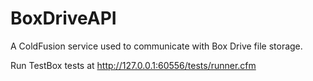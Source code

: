 # BoxDriveAPI
A ColdFusion service used to communicate with Box Drive file storage.

Run TestBox tests at http://127.0.0.1:60556/tests/runner.cfm
